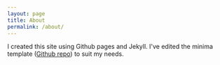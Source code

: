 ```yaml
---
layout: page
title: About
permalink: /about/
---
```



I created this site using Github pages and Jekyll. I've edited the minima template ([Github repo](https://github.com/jekyll/minima)) to suit my needs.
  

 
